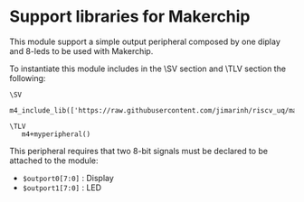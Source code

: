 # Support libraries for Makerchip

This module support a simple output peripheral composed by one diplay and 8-leds to be used with Makerchip.

To instantiate this module includes in the \SV section and \TLV section the following:

```
\SV
   m4_include_lib(['https://raw.githubusercontent.com/jimarinh/riscv_uq/main/tlv_files/myperipheral2.tlv'])                

\TLV
   m4+myperipheral()
```

This peripheral requires that two 8-bit signals must be declared to be attached to the module:

- `$outport0[7:0]`  : Display
- `$outport1[7:0]`  : LED
